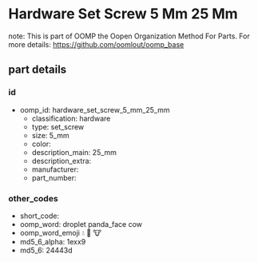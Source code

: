 # Hardware Set Screw 5 Mm 25 Mm  

note: This is part of OOMP the Oopen Organization Method For Parts. For more details: https://github.com/oomlout/oomp_base

##  part details





### id
* oomp_id: hardware_set_screw_5_mm_25_mm
  * classification: hardware
  * type: set_screw
  * size: 5_mm
  * color: 
  * description_main: 25_mm
  * description_extra: 
  * manufacturer: 
  * part_number: 

### other_codes
* short_code: 
* oomp_word: droplet panda_face cow
* oomp_word_emoji :droplet: :panda_face: :cow:
* md5_6_alpha: 1exx9
* md5_6: 24443d